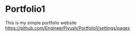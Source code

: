 # Portfolio1
This is my  simple portfolio website
https://github.com/EngineerPiyush/Portfolio1/settings/pages
